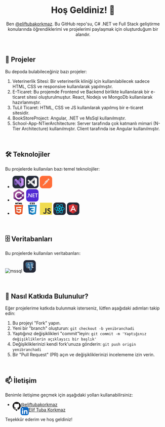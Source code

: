 
<h1 align="center">Hoş Geldiniz! 👋</h1>

<p align="center">
  Ben <a href="https://github.com/eliftubakorkmaz">@eliftubakorkmaz</a>. Bu GitHub repo'su, C# .NET ve Full Stack geliştirme konularında öğrendiklerimi ve projelerimi paylaşmak için oluşturduğum bir alandır.
</p>

<br>

## 🚀 Projeler

Bu depoda bulabileceğiniz bazı projeler:

1. Veterinerlik Sitesi: Bir veterinerlik kliniği için kullanılabilecek sadece HTML, CSS ve responsive kullanılarak yapılmıştır.
2. E-Ticaret: Bu projemde Frontend ve Backend birlikte kullanılarak bir e-ticaret sitesi oluşturulmuştur. React, Nodejs ve MongoDb kullanılarak hazırlanmıştır.
3. TuLil Ticaret: HTML, CSS ve JS kullanılarak yapılmış bir e-ticaret sitesidir.
4. BookStoreProject: Angular, .NET ve MsSql kullanılmıştır.
5. School-App-NTierArchitecture: Server tarafında çok katmanlı mimari (N-Tier Architecture) kullanılmıştır. Client tarafında ise Angular kullanılmıştır.

<br>

## 🛠️ Teknolojiler

Bu projelerde kullanılan bazı temel teknolojiler:

- <img src="https://github.com/tandpfun/skill-icons/blob/main/icons/VisualStudio-Dark.svg" alt="visualstudio" width="40" height="40" style="max-width: 100%;"> <img src="https://github.com/tandpfun/skill-icons/blob/main/icons/VSCode-Dark.svg" alt="visualstudiocode" width="40" height="40" style="max-width: 100%;"> <img src="https://github.com/tandpfun/skill-icons/blob/main/icons/Postman.svg" alt="postman" width="40" height="40" style="max-width: 100%;">
- <img src="https://raw.githubusercontent.com/devicons/devicon/master/icons/csharp/csharp-original.svg" alt="csharp" width="40" height="40" style="max-width: 100%;"> <img src="https://github.com/tandpfun/skill-icons/blob/main/icons/DotNet.svg" alt="dotnet" width="40" height="40" style="max-width: 100%;">
- <img src="https://raw.githubusercontent.com/devicons/devicon/master/icons/html5/html5-original-wordmark.svg" alt="html5" width="40" height="40" style="max-width: 100%;"> <img src="https://raw.githubusercontent.com/devicons/devicon/master/icons/css3/css3-original-wordmark.svg" alt="css3" width="40" height="40" style="max-width: 100%;"> <img src="https://raw.githubusercontent.com/devicons/devicon/master/icons/javascript/javascript-original.svg" alt="javascript" width="40" height="40" style="max-width: 100%;"> <img src="https://github.com/tandpfun/skill-icons/blob/main/icons/React-Dark.svg" alt="reactjs" width="40" height="40" style="max-width: 100%;"> <img src="https://github.com/tandpfun/skill-icons/blob/main/icons/Angular-Dark.svg" alt="angular" width="40" height="40" style="max-width: 100%;">
<br>

## 🗄️ Veritabanları

Bu projelerde kullanılan veritabanları:

<img src="https://camo.githubusercontent.com/7518bdbe92e34ee62df755ffe857fafb4a7c537ed0e1b9f6a5bef7a1d3c8356a/68747470733a2f2f7777772e7376677265706f2e636f6d2f73686f772f3330333232392f6d6963726f736f66742d73716c2d7365727665722d6c6f676f2e737667" alt="mssql" width="40" height="40" data-canonical-src="https://www.svgrepo.com/show/303229/microsoft-sql-server-logo.svg" style="max-width: 100%;"> <img src="https://github.com/tandpfun/skill-icons/blob/main/icons/PostgreSQL-Dark.svg" alt="postgresql" width="40" height="40" style="max-width: 100%;">

<br>

## 🤝 Nasıl Katkıda Bulunulur?

Eğer projelerime katkıda bulunmak isterseniz, lütfen aşağıdaki adımları takip edin:

1. Bu projeyi "Fork" yapın.
2. Yeni bir "branch" oluşturun: `git checkout -b yenibranchadi`
3. Yaptığınız değişiklikleri "commit"leyin: `git commit -m 'Yaptığınız değişikliklerin açıklayıcı bir başlık'`
4. Değişikliklerinizi kendi fork'unuza gönderin: `git push origin yenibranchadi`
5. Bir "Pull Request" (PR) açın ve değişikliklerinizi incelememe izin verin.

<br>

## 📫 İletişim

Benimle iletişime geçmek için aşağıdaki yolları kullanabilirsiniz:

- <img align="left" alt="GitHub" width="26px" src="https://raw.githubusercontent.com/github/explore/78df643247d429f6cc873026c0622819ad797942/topics/github/github.png" /><a href="https://github.com/eliftubakorkmaz">@eliftubakorkmaz</a>
- <img align="left" alt="LinkedIn" width="26px" src="https://github.com/tandpfun/skill-icons/blob/main/icons/LinkedIn.svg" /><a href="https://www.linkedin.com/in/eliftubakorkmaz/">Elif Tuba Korkmaz</a>

Teşekkür ederim ve hoş geldiniz!
